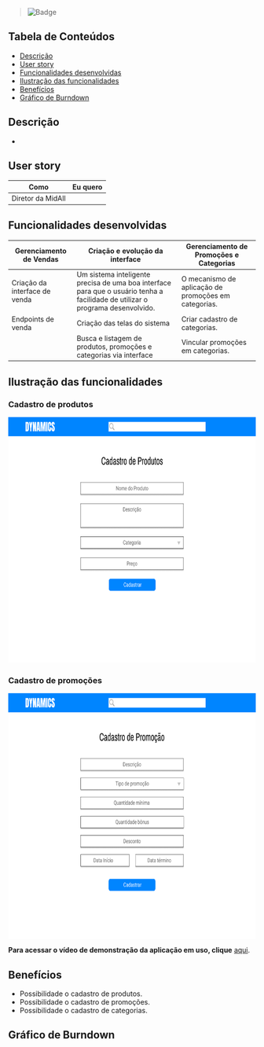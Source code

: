 

> ![Badge](https://img.shields.io/badge/STATUS-CONCLU%C3%8DDO-green)

## Tabela de Conteúdos

 * [Descrição](#descrição)
 * [User story](#user-story)  
 * [Funcionalidades desenvolvidas](#funcionalidades-desenvolvidas)
 * [Ilustração das funcionalidades](#ilustração-das-funcionalidades)
 * [Benefícios](#benefícios)
 * [Gráfico de Burndown](#gráfico-de-burndown)  



## Descrição

- 

<p align="justified"> 

## User story
 
 | Como | Eu quero | 
 | ------- | ------- |
 | Diretor da MidAll |  |  
 
 
## Funcionalidades desenvolvidas
  
 | Gerenciamento de Vendas | Criação e evolução da interface | Gerenciamento de Promoções e Categorias |
 | ------- | ------- | ------- |
 | Criação da interface de venda | Um sistema inteligente precisa de uma boa interface para que o usuário tenha a facilidade de utilizar o programa desenvolvido. | O mecanismo de aplicação de promoções em categorias. |
 | Endpoints de venda | Criação das telas do sistema | Criar cadastro de categorias. |
 |  | Busca e listagem de produtos, promoções e categorias via interface | Vincular promoções em categorias. |
   
  
 ## Ilustração das funcionalidades  
  
  ### Cadastro de produtos
  
  <p align="left">
  <img src="https://github.com/TudoDigital/Dynamics/blob/NeyDiniz-patch-1/Docs/Wireframes/Cadastro%20de%20Produtos%20-%20Dynamics%20by%20Tudo%20Digital.png?w=400"height="500" width="650" />
   <p align="right">
    
  ### Cadastro de promoções   
  <p align="left">
  <img align="center" alt="TD-Slack" height="500" width="650" src="https://github.com/TudoDigital/Dynamics/blob/develop_v0_main/Docs/Wireframes/Cadastro%20de%20Promo%C3%A7%C3%A3o%20-%20Dynamics%20by%20Tudo%20Digital.png">
   <p align="right">
   
    
  **Para acessar o vídeo de demonstração da aplicação em uso, clique** [aqui]().  

 ## Benefícios
  
  - Possibilidade o cadastro de produtos.
  - Possibilidade o cadastro de promoções. 
  - Possibilidade o cadastro de categorias.

  
  
  
 ## Gráfico de Burndown
    
  
  ![]()
  
  
  

  
  
  
  
 
